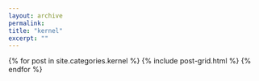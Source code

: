 ```yaml
---
layout: archive
permalink:
title: "kernel"
excerpt: ""
---
```


<div class="tiles">
{% for post in site.categories.kernel %}
	{% include post-grid.html %}
{% endfor %}
</div><!-- /.tiles -->


